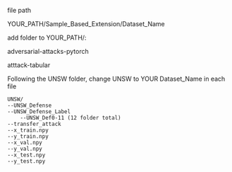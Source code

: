 file path

YOUR_PATH/Sample_Based_Extension/Dataset_Name

add folder to YOUR_PATH/:

adversarial-attacks-pytorch

atttack-tabular

Following the UNSW folder, change UNSW to YOUR Dataset_Name in each file

```
UNSW/
--UNSW_Defense
--UNSW_Defense_Label
    --UNSW_Def0-11 (12 folder total)
--transfer_attack
--x_train.npy
--y_train.npy
--x_val.npy
--y_val.npy
--x_test.npy
--y_test.npy
```
